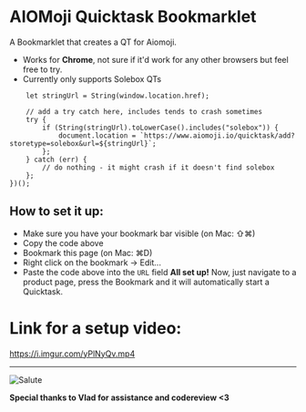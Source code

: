 # AIOMoji Quicktask Bookmarklet
A Bookmarklet that creates a QT for Aiomoji.

- Works for **Chrome**, not sure if it'd work for any other browsers but feel free to try.
- Currently only supports Solebox QTs

```javascript: (function () { 
    let stringUrl = String(window.location.href);

    // add a try catch here, includes tends to crash sometimes
    try {
        if (String(stringUrl).toLowerCase().includes("solebox")) {
            document.location = `https://www.aiomoji.io/quicktask/add?storetype=solebox&url=${stringUrl}`;
        };
    } catch (err) {
        // do nothing - it might crash if it doesn't find solebox
    };
})();
```

## How to set it up:
- Make sure you have your bookmark bar visible (on Mac: ⇧⌘)
- Copy the code above
- Bookmark this page (on Mac: ⌘D)
- Right click on the bookmark → Edit...
- Paste the code above into the `URL` field
**All set up!**
Now, just navigate to a product page, press the Bookmark and it will automatically start a Quicktask.

# Link for a setup video:
https://i.imgur.com/yPlNyQv.mp4

-------------------------------

![Salute](https://www.emojirequest.com/images/SalutingEmoji.jpg)


**Special thanks to Vlad for assistance and codereview <3**
